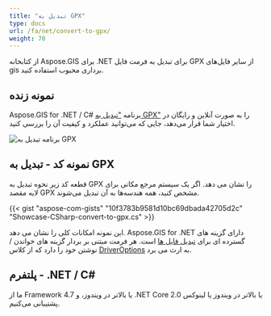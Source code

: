 ```yaml
---
title: "تبدیل به GPX"
type: docs
url: /fa/net/convert-to-gpx/
weight: 70
---
```


از کتابخانه Aspose.GIS برای .NET برای تبدیل به فرمت فایل GPX از سایر فایل‌های gis برداری محبوب استفاده کنید.

## **نمونه زنده**

Aspose.GIS for .NET / C# برنامه ["تبدیل به GPX"](https://products.aspose.app/gis/conversion/convert-to-gpx) را به صورت آنلاین و رایگان در اختیار شما قرار می‌دهد، جایی که می‌توانید عملکرد و کیفیت آن را بررسی کنید.

![برنامه تبدیل به GPX](conversion.png)

## **نمونه کد - تبدیل به GPX**

قطعه کد زیر نحوه تبدیل به GPX را نشان می دهد. اگر یک سیستم مرجع مکانی برای لایه مقصد GPX مشخص کنید، همه هندسه‌ها به آن تبدیل می‌شوند. 

{{< gist "aspose-com-gists" "10f3783b9581d10bc69dbada42705d2c" "Showcase-CSharp-convert-to-gpx.cs" >}}

این نمونه امکانات کلی را نشان می دهد. Aspose.GIS for .NET دارای گزینه های گسترده ای برای [تبدیل فایل ها](https://docs.aspose.com/gis/net/vector-layers/) است. هر فرمت مبتنی بر بردار گزینه های خواندن / نوشتن خود را دارد که از کلاس [DriverOptions](https://reference.aspose.com/gis/net/aspose.gis/driveroptions) به ارث می برد.

## **پلتفرم - .NET / C#**

ما از Framework 4.7 یا بالاتر در ویندوز، و .NET Core 2.0 یا بالاتر در ویندوز یا لینوکس پشتیبانی می‌کنیم.
